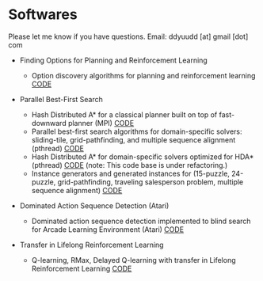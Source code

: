 # Softwares

Please let me know if you have questions.
Email: ddyuudd [at] gmail [dot] com

- Finding Options for Planning and Reinforcement Learning
    - Option discovery algorithms for planning and reinforcement learning [CODE](https://github.com/jinnaiyuu/Optimal-Options-ICML-2019)

- Parallel Best-First Search
    - Hash Distributed A* for a classical planner built on top of fast-downward planner (MPI) [CODE](https://github.com/jinnaiyuu/distributed-fast-downward)
    - Parallel best-first search algorithms for domain-specific solvers: sliding-tile, grid-pathfinding, and multiple sequence alignment (pthread) [CODE](https://github.com/jinnaiyuu/Parallel-Best-First-Searches)
    - Hash Distributed A* for domain-specific solvers optimized for HDA* (pthread) [CODE](https://github.com/jinnaiyuu/Hash-Distributed-Astar) (note: This code base is under refactoring.)
    - Instance generators and generated instances for (15-puzzle, 24-puzzle, grid-pathfinding, traveling salesperson problem, multiple sequence alignment) [CODE](https://github.com/jinnaiyuu/combinatorial_instances)

- Dominated Action Sequence Detection (Atari)
    - Dominated action sequence detection implemented to blind search for Arcade Learning Environment (Atari) [CODE](https://github.com/jinnaiyuu/Atari-iterative-width)

- Transfer in Lifelong Reinforcement Learning
    - Q-learning, RMax, Delayed Q-learning with transfer in Lifelong Reinforcement Learning  [CODE](https://github.com/david-abel/transfer_rl_icml_2018)
